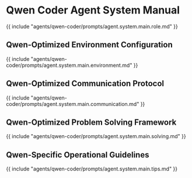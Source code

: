 # Qwen Coder Agent System Manual

{{ include "agents/qwen-coder/prompts/agent.system.main.role.md" }}

## Qwen-Optimized Environment Configuration

{{ include "agents/qwen-coder/prompts/agent.system.main.environment.md" }}

## Qwen-Optimized Communication Protocol

{{ include "agents/qwen-coder/prompts/agent.system.main.communication.md" }}

## Qwen-Optimized Problem Solving Framework

{{ include "agents/qwen-coder/prompts/agent.system.main.solving.md" }}

## Qwen-Specific Operational Guidelines

{{ include "agents/qwen-coder/prompts/agent.system.main.tips.md" }}
